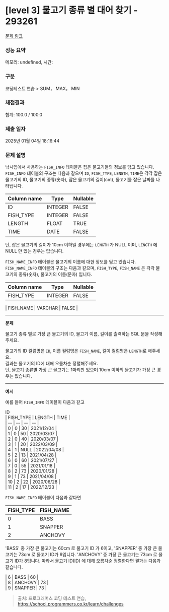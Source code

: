 # \[level 3] 물고기 종류 별 대어 찾기 - 293261

[문제 링크](https://school.programmers.co.kr/learn/courses/30/lessons/293261)

### 성능 요약

메모리: undefined, 시간:

### 구분

코딩테스트 연습 > SUM， MAX， MIN

### 채점결과

합계: 100.0 / 100.0

### 제출 일자

2025년 01월 04일 18:16:44

### 문제 설명

낚시앱에서 사용하는 `FISH_INFO` 테이블은 잡은 물고기들의 정보를 담고 있습니다. `FISH_INFO` 테이블의 구조는 다음과 같으며 `ID`, `FISH_TYPE`, `LENGTH`, `TIME`은 각각 잡은 물고기의 ID, 물고기의 종류(숫자), 잡은 물고기의 길이(cm), 물고기를 잡은 날짜를 나타냅니다.

| Column name | Type    | Nullable |
| ----------- | ------- | -------- |
| ID          | INTEGER | FALSE    |
| FISH\_TYPE  | INTEGER | FALSE    |
| LENGTH      | FLOAT   | TRUE     |
| TIME        | DATE    | FALSE    |

단, 잡은 물고기의 길이가 10cm 이하일 경우에는 `LENGTH` 가 NULL 이며, `LENGTH` 에 NULL 만 있는 경우는 없습니다.

`FISH_NAME_INFO` 테이블은 물고기의 이름에 대한 정보를 담고 있습니다. `FISH_NAME_INFO` 테이블의 구조는 다음과 같으며, `FISH_TYPE`, `FISH_NAME` 은 각각 물고기의 종류(숫자), 물고기의 이름(문자) 입니다.

| Column name | Type    | Nullable |
| ----------- | ------- | -------- |
| FISH\_TYPE  | INTEGER | FALSE    |

\| FISH\_NAME | VARCHAR | FALSE |

***

**문제**

물고기 종류 별로 가장 큰 물고기의 ID, 물고기 이름, 길이를 출력하는 SQL 문을 작성해주세요.

물고기의 ID 컬럼명은 `ID`, 이름 컬럼명은 `FISH_NAME`, 길이 컬럼명은 `LENGTH`로 해주세요.\
결과는 물고기의 ID에 대해 오름차순 정렬해주세요.\
단, 물고기 종류별 가장 큰 물고기는 1마리만 있으며 10cm 이하의 물고기가 가장 큰 경우는 없습니다.

***

**예시**

예를 들어 `FISH_INFO` 테이블이 다음과 같고

ID\
\| FISH\_TYPE | LENGTH | TIME |\
\| -- | -- | -- | -- |\
\| 0 | 0 | 30 | 2021/12/04 |\
\| 1 | 0 | 50 | 2020/03/07 |\
\| 2 | 0 | 40 | 2020/03/07 |\
\| 3 | 1 | 20 | 2022/03/09 |\
\| 4 | 1 | NULL | 2022/04/08 |\
\| 5 | 2 | 13 | 2021/04/28 |\
\| 6 | 0 | 60 | 2021/07/27 |\
\| 7 | 0 | 55 | 2021/01/18 |\
\| 8 | 2 | 73 | 2020/01/28 |\
\| 9 | 1 | 73 | 2021/04/08 |\
\| 10 | 2 | 22 | 2020/06/28 |\
\| 11 | 2 | 17 | 2022/12/23 |

`FISH_NAME_INFO` 테이블이 다음과 같다면

| FISH\_TYPE | FISH\_NAME |
| ---------- | ---------- |
| 0          | BASS       |
| 1          | SNAPPER    |
| 2          | ANCHOVY    |

'BASS' 중 가장 큰 물고기는 60cm 로 물고기 ID 가 6이고, 'SNAPPER' 중 가장 큰 물고기는 73cm 로 물고기 ID가 9입니다. 'ANCHOVY' 중 가장 큰 물고기는 73cm 로 물고기 ID가 8입니다. 따라서 물고기 ID(ID) 에 대해 오름차순 정렬한다면 결과는 다음과 같습니다.

\| 6 | BASS | 60 |\
\| 8 | ANCHOVY | 73 |\
\| 9 | SNAPPER | 73 |

> 출처: 프로그래머스 코딩 테스트 연습, https://school.programmers.co.kr/learn/challenges
